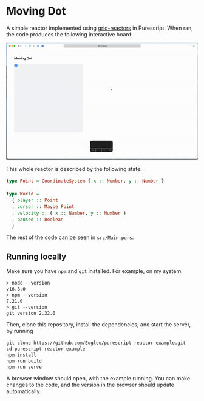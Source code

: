 # Moving Dot

A simple reactor implemented using [grid-reactors](https://github.com/Eugleo/purescript-grid-reactors) in Purescript. When ran, the code produces the following interactive board:

![A blue dot on a grid, its movement controlled by arrow keys](img/moving-dot.gif)

This whole reactor is described by the following state:

```haskell
type Point = CoordinateSystem { x :: Number, y :: Number }

type World =
  { player :: Point
  , cursor :: Maybe Point
  , velocity :: { x :: Number, y :: Number }
  , paused :: Boolean
  }
```

The rest of the code can be seen in `src/Main.purs`.

## Running locally

Make sure you have `npm` and `git` installed. For example, on my system:

```
> node --version
v16.8.0
> npm --version
7.21.0
> git --version
git version 2.32.0
```

Then, clone this repository, install the dependencies, and start the server, by running

```
git clone https://github.com/Eugleo/purescript-reactor-example.git
cd purescript-reactor-example
npm install
npm run build
npm run serve
```

A browser window should open, with the example running. You can make changes to the code, and the version in the browser should update automatically.